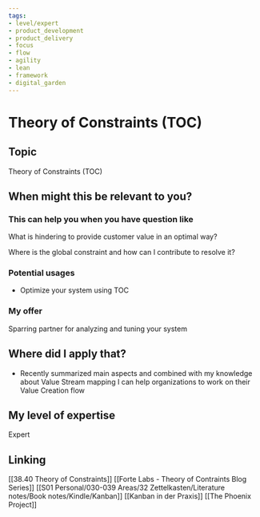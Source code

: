 ```yaml
---
tags: 
- level/expert
- product_development
- product_delivery
- focus
- flow
- agility
- lean
- framework
- digital_garden
---
```

# Theory of Constraints (TOC)
## Topic

Theory of Constraints (TOC)

## When might this be relevant to you?

### This can help you when you have question like

What is hindering to provide customer value in an optimal way?

Where is the global constraint and how can I contribute to resolve it?

### Potential usages

-   Optimize your system using TOC
    

### My offer

Sparring partner for analyzing and tuning your system

## Where did I apply that?

-   Recently summarized main aspects and combined with my knowledge about Value Stream mapping I can help organizations to work on their Value Creation flow
    

## My level of expertise

Expert

## Linking
[[38.40 Theory of Constraints]]
[[Forte Labs - Theory of Contraints Blog Series]]
[[S01 Personal/030-039 Areas/32 Zettelkasten/Literature notes/Book notes/Kindle/Kanban]]
[[Kanban in der Praxis]]
[[The Phoenix Project]]

